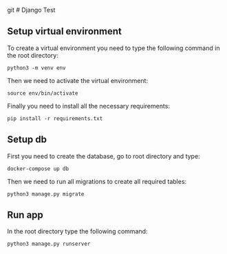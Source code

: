 git # Django Test


## Setup virtual environment

To create a virtual environment you need to type the following command in the root directory:

`python3 -m venv env`

Then we need to activate the virtual environment:

`source env/bin/activate`

Finally you need to install all the necessary requirements:

`pip install -r requirements.txt`


## Setup db 

First you need to create the database, go to root directory and type:

`docker-compose up db`

Then we need to run all migrations to create all required tables:

`python3 manage.py migrate`


## Run app

In the root directory type the following command:

`python3 manage.py runserver`
